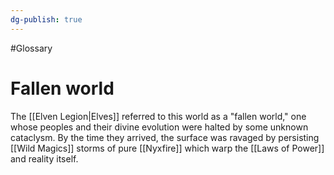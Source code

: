 ```yaml
---
dg-publish: true
---
```

#Glossary
# Fallen world

The [[Elven Legion|Elves]] referred to this world as a "fallen world," one whose peoples and their divine evolution were halted by some unknown cataclysm. By the time they arrived, the surface was ravaged by persisting [[Wild Magics]] storms of pure [[Nyxfire]] which warp the [[Laws of Power]] and reality itself.